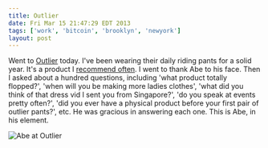 ```yaml
---
title: Outlier
date: Fri Mar 15 21:47:29 EDT 2013
tags: ['work', 'bitcoin', 'brooklyn', 'newyork']
layout: post
---
```

Went to [Outlier](http://outlier.cc/) today. I've been wearing their daily riding pants for a solid year. It's a product I [recommend often](http://gwenbell.com/pages/belongings). I went to thank Abe to his face. Then I asked about a hundred questions, including 'what product totally flopped?', 'when will you be making more ladies clothes', 'what did you think of that dress vid I sent you from Singapore?', 'do you speak at events pretty often?', 'did you ever have a physical product before your first pair of outlier pants?', etc. He was gracious in answering each one. This is Abe, in his element.

![Abe at Outlier](/abe-outlier.jpg)
